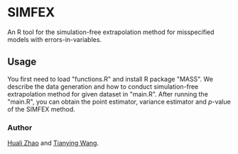# SIMFEX
An R tool for the simulation-free extrapolation method for misspecified models with errors-in-variables.
## Usage
You first need to load "functions.R" and install R package "MASS". We describe the data generation and how to conduct simulation-free extrapolation method for given dataset in "main.R". After running the "main.R", you can obtain the point estimator, variance estimator and $p$-value of the SIMFEX method.
### Author
[Huali Zhao](https://github.com/Huali2022) and [Tianying Wang](https://github.com/tianyingw).
